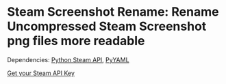 # Steam Screenshot Rename: Rename Uncompressed Steam Screenshot png files more readable

Dependencies: [Python Steam API](https://pypi.org/project/python-steam-api/), [PyYAML](https://pypi.org/project/PyYAML/)

[Get your Steam API Key](https://steamcommunity.com/dev/apikey)
